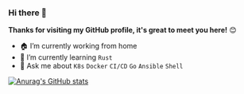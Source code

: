 ### Hi there 👋

**Thanks for visiting my GitHub profile, it's great to meet you here!** 😊

<!--
**yuyicai/yuyicai** is a ✨ _special_ ✨ repository because its `README.md` (this file) appears on your GitHub profile.

Here are some ideas to get you started:

- 👯 I’m looking to collaborate on ...
- 🤔 I’m looking for help with ...
- 💬 Ask me about ...
- 📫 How to reach me: ...
- 😄 Pronouns: ...
- ⚡ Fun fact: ...
-->
- 🏠 I’m currently working from home
- 📖 I’m currently learning `Rust`
- 💬 Ask me about `K8s` `Docker`  `CI/CD` `Go` `Ansible` `Shell`

[![Anurag's GitHub stats](https://github-readme-stats.vercel.app/api?username=yuyicai&count_private=true&show_icons=true)](https://github.com/anuraghazra/github-readme-stats)

